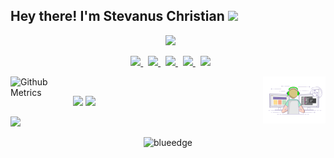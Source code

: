 <!---
![fdciabdul github stats](https://raw.githubusercontent.com/fdciabdul/fdciabdul/master/computer-programming-anime-programming-language-thread-animation-gril-f6c2888a88588db1f063bcfcbc84e6cf.png)
--->



<h2> Hey there! I'm Stevanus Christian <img src="https://github.com/souvikguria98/souvikguria98/blob/master/Hi.gif" width="25"></h2>

<p align="center">
&nbsp; <a href=https://github.com/Stevanus-Christian target="_blank" rel="noopener noreferrer">
  <img src=https://img.shields.io/github/followers/Stevanus-Christian?label=follow%20me&style=social width="150" />
</a>
</p>

<p align="center">
&nbsp; <a href="https://www.facebook.com/thomas.iflekzz/" target="_blank" rel="noopener noreferrer">
 <img src="https://img.icons8.com/plasticine/100/000000/facebook.png" width="50" />
</a>
&nbsp; <a href="https://twitter.com/StevanusChrist8" target="_blank" rel="noopener noreferrer">
 <img src="https://img.icons8.com/plasticine/100/000000/twitter.png" width="50" />
</a>  
&nbsp; <a href="https://www.instagram.com/christian.stevanus/" target="_blank" rel="noopener noreferrer">
 <img src="https://img.icons8.com/plasticine/100/000000/instagram-new.png" width="50" />
</a>  
&nbsp; <a href="https://www.linkedin.com/in/stevanus-christian-881150203/" target="_blank" rel="noopener noreferrer">
 <img src="https://img.icons8.com/plasticine/100/000000/linkedin.png" width="50" />
</a>
&nbsp; <a href="mailto:stevanuschristian88@gmail.com" target="_blank" rel="noopener noreferrer">
 <img src="https://img.icons8.com/plasticine/100/000000/gmail.png"  width="50" />
</a>
</p>

<img align="right" alt="GIF" src="https://raw.githubusercontent.com/devSouvik/devSouvik/master/gif3.gif" width="100"/>
<img align="left" src="https://metrics.lecoq.io/Stevanus-Christian" alt="Github Metrics" width="100">

</br>

![](https://github-readme-stats.vercel.app/api?username=Stevanus-Christian&&show_icons=true&title_color=ffffff&icon_color=bb2acf&text_color=daf7dc&bg_color=151515)
![](https://github-readme-stats.vercel.app/api/top-langs/?username=Stevanus-Christian&layout=compact&theme=tokyonight&langs_count=10)

![](https://activity-graph.herokuapp.com/graph?username=Stevanus-Christian&theme=redical)



<p align="center"><p align="center"> <img src="https://komarev.com/ghpvc/?username=Stevanus-Christian" alt="blueedge"/> </p>  </p>

<!---
Stevanus-Christian/Stevanus-Christian is a ✨ special ✨ repository because its `README.md` (this file) appears on your GitHub profile.
You can click the Preview link to take a look at your changes.
--->
